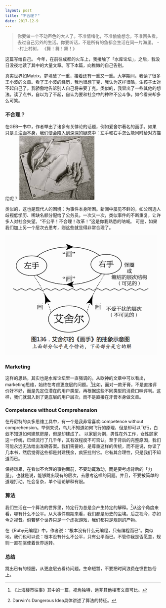 ```yaml
---
layout: post
title: "不合理？"
date: 2017-12-9
---
```



> 你要做一个不动声色的大人了。不准情绪化，不准偷偷想念，不准回头看。去过自己另外的生活。你要听话，不是所有的鱼都会生活在同一片海里。
> --村上村树， 《舞！舞！舞！》

这篇写给自己。
今年，在前往成都的火车上，我接触了「水库论坛」，之后，我没日没夜地读了其中的大量文章。写下本篇，向稚嫩的自己告别。

真实世界如Matrix，梦境破了一重，接着还有一重又一重。大学期间，我读了很多王小波的文章。看了王小波的经历，我也很想丁克，我认为这样很酷，生孩子太对不起自己了。我骄傲地告诉别人自己将来要丁克。类似的，我冒出了一些其他的想法。读了点书，自以为了不起，自认为要和社会中的种种不公斗争。如今看来却多么可笑。

### 不合理？

在GEB一书中，作者举出了诸多有关悖论的话题，例如爱舍尔著名的画手。如果只是关注画本身，我们便会陷入到深深的疑惑中：左手和右手怎么能同时给对方描绘呢？
![](https://github.com/terrificjhony/image_store/blob/master/escher-hands.jpeg?raw=true)

类似的，这也是现代人的困境：为事件本身所困。新闻中屡见不鲜的，如公司选人歧视低学历、稀缺名额分配给了公务员。一次又一次，类似事件的不断重复，让许多人对社会失望。“不公平！不合理！改革！”这是你我熟悉的呐喊。
可是，如果我们加上另一个层次去思考，则这些就显得非常合理了。

![](https://github.com/terrificjhony/image_store/blob/master/paradox-answer.png?raw=true)

### Marketing

这样的思路，其实也是水库论坛里一直强调的。从欧神的文章中可以看出，marketing思维，始终在考虑更底层的问题。[^1]比如，面对一款牙膏，不是直接评价好不好，而是先定位潜在的用户类型，再根据这些不同类型的消费口味评判。这样，我们就潜入到了更底层的用户层次，而不是直接在牙膏本身做文章。

### Competence without Comprehension

在丹尼特的众多思维工具中，有一个是我非常喜欢:competence without comprehension。举例来说，鸟儿不知道如何飞行的原理，但是却可以飞行，白蚁不知道如何建筑房屋，但是却建成了。
以家庭为例，男性在外工作，女性顾家这一传统，已经流行了几千年，其有效程度不可否认。至于背后的完整原因，我们可能永远无法给出准确答案。我们需要的，是尊重这样的传统，而不是说，你读了几本书，然后觉得这些都是封建残余，疯狂批判它。它有其合理性，只是我们不知道而已。

保持谦卑，在看似不合理的事物面前，不要动辄激动，而是要考虑背后的「力量」。也就是说，能够跳出现有的层次，去思考这样的问题。并且，不要被简单的道理打动。社会复杂，单个理论解释有限。

### 算法

我们生活在一个算法的世界里，特定行为总是会产生特定的解释。[^2]从这个角度来看，哪有什么不公平。从大事件周期来看，我们都是历史的尘埃。后之视今，亦如今之视昔。倘若整个世界只是一个虚拟游戏，我们都只是规则的产物。

在《Ruby元编程》中，作者说：“根本没有什么元编程，只有编程而已”。类似地，我们也可以说：根本没有什么不公平，只有公平而已。不管你我是否愿意，规则一直在驱使着世界运转。

### 总结

跳出已有的怪圈，从更底层去看待问题。生命短暂，不要把时间浪费在愤世嫉俗上。



[^1]: 《上海楼市往事》其中的一篇，视角独特，远非其他楼市文章可比。

[^2]: Darwin's Dangerous Idea具体讲述了算法的特征。

